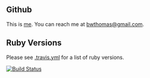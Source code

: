 ## Github
This is [me](http://github.com/bwthomas). You can reach me at bwthomas@gmail.com.

## Ruby Versions
Please see [.travis.yml](.travis.yml) for a list of ruby versions.

[![Build Status](https://travis-ci.org/bwthomas/tree.png)](https://travis-ci.org/tree/tree)
